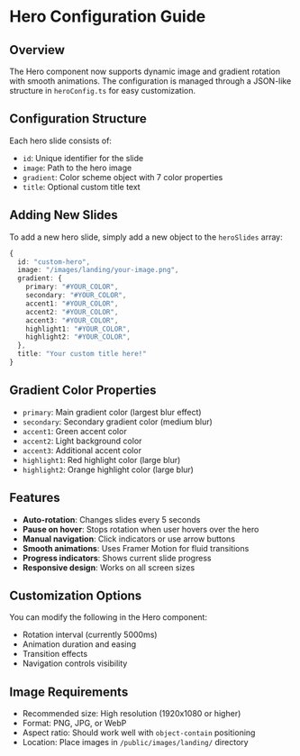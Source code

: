 # Hero Configuration Guide

## Overview
The Hero component now supports dynamic image and gradient rotation with smooth animations. The configuration is managed through a JSON-like structure in `heroConfig.ts` for easy customization.

## Configuration Structure

Each hero slide consists of:
- `id`: Unique identifier for the slide
- `image`: Path to the hero image
- `gradient`: Color scheme object with 7 color properties
- `title`: Optional custom title text

## Adding New Slides

To add a new hero slide, simply add a new object to the `heroSlides` array:

```typescript
{
  id: "custom-hero",
  image: "/images/landing/your-image.png",
  gradient: {
    primary: "#YOUR_COLOR",
    secondary: "#YOUR_COLOR",
    accent1: "#YOUR_COLOR",
    accent2: "#YOUR_COLOR", 
    accent3: "#YOUR_COLOR",
    highlight1: "#YOUR_COLOR",
    highlight2: "#YOUR_COLOR",
  },
  title: "Your custom title here!"
}
```

## Gradient Color Properties

- `primary`: Main gradient color (largest blur effect)
- `secondary`: Secondary gradient color (medium blur)
- `accent1`: Green accent color
- `accent2`: Light background color
- `accent3`: Additional accent color
- `highlight1`: Red highlight color (large blur)
- `highlight2`: Orange highlight color (large blur)

## Features

- **Auto-rotation**: Changes slides every 5 seconds
- **Pause on hover**: Stops rotation when user hovers over the hero
- **Manual navigation**: Click indicators or use arrow buttons
- **Smooth animations**: Uses Framer Motion for fluid transitions
- **Progress indicators**: Shows current slide progress
- **Responsive design**: Works on all screen sizes

## Customization Options

You can modify the following in the Hero component:
- Rotation interval (currently 5000ms)
- Animation duration and easing
- Transition effects
- Navigation controls visibility

## Image Requirements

- Recommended size: High resolution (1920x1080 or higher)
- Format: PNG, JPG, or WebP
- Aspect ratio: Should work well with `object-contain` positioning
- Location: Place images in `/public/images/landing/` directory
